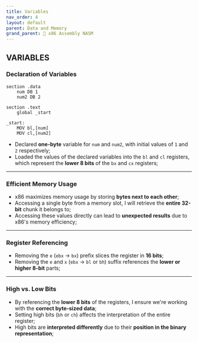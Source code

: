 ```yaml
---
title: Variables
nav_order: 4
layout: default
parent: Data and Memory
grand_parent: 🔲 x86 Assembly NASM
---
```

    
## **VARIABLES**

### **Declaration of Variables**
```
section .data
    num DB 1
    num2 DB 2

section .text
    global _start

_start:
    MOV bl,[num]
    MOV cl,[num2]
```
- Declared **one-byte** variable for `num` and `num2`, with initial values of `1` and `2` respectively;
- Loaded the values of the declared variables into the `bl` and `cl` registers, which represent the **lower 8 bits** of the `bx` and `cx` registers;

----

### **Efficient Memory Usage**
- x86 maximizes memory usage by storing **bytes next to each other**;
- Accessing a single byte from a memory slot, I will retrieve the **entire 32-bit** chunk it belongs to;
- Accessing these values directly can lead to **unexpected results** due to x86's memory efficiency;

----

### **Register Referencing**
- Removing the `e` (`ebx` -> `bx`) prefix slices the register in **16 bits**;
- Removing the `e` and `x` (`ebx` -> `bl` or `bh`) suffix references the **lower or higher 8-bit** parts;

----

### **High vs. Low Bits**
- By referencing the **lower 8 bits** of the registers, I ensure we're working with the **correct byte-sized data**;
- Setting high bits (`bh` or `ch`) affects the interpretation of the entire register;
- High bits are **interpreted differently** due to their **position in the binary representation**;